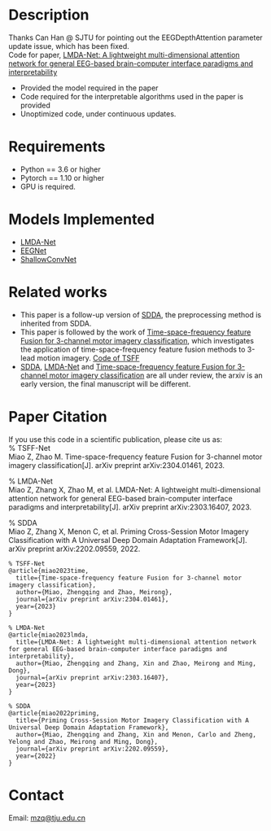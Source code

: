 
# Description
Thanks Can Han @ SJTU for pointing out the EEGDepthAttention parameter update issue, which has been fixed.  
Code for paper, [LMDA-Net: A lightweight multi-dimensional attention network for general EEG-based brain-computer interface paradigms and interpretability](https://arxiv.org/pdf/2303.16407.pdf)
- Provided the model required in the paper
- Code required for the interpretable algorithms used in the paper is provided
- Unoptimized code, under continuous updates.

# Requirements
- Python == 3.6 or higher
- Pytorch == 1.10 or higher
- GPU is required. 

# Models Implemented
- [LMDA-Net](https://arxiv.org/pdf/2303.16407.pdf)
- [EEGNet](https://github.com/vlawhern/arl-eegmodels)
- [ShallowConvNet](https://github.com/TNTLFreiburg/braindecode)

# Related works
- This paper is a follow-up version of [SDDA](https://arxiv.org/pdf/2202.09559.pdf), the preprocessing method is inherited from SDDA.
- This paper is followed by the work of  [Time-space-frequency feature Fusion for 3-channel motor imagery classification](https://arxiv.org/pdf/2304.01461.pdf), which investigates the application of time-space-frequency feature fusion methods to 3-lead motion imagery. [Code of TSFF](https://github.com/MiaoZhengQing/TSFF)
- [SDDA](https://arxiv.org/pdf/2202.09559.pdf), [LMDA-Net](https://arxiv.org/pdf/2303.16407.pdf) and [Time-space-frequency feature Fusion for 3-channel motor imagery classification](https://arxiv.org/pdf/2304.01461.pdf) are all under review,  the arxiv  is an early version, the final manuscript will be different. 

# Paper Citation
If you use this code in a scientific publication, please cite us as:  
% TSFF-Net  
Miao Z, Zhao M. Time-space-frequency feature Fusion for 3-channel motor imagery classification[J]. arXiv preprint arXiv:2304.01461, 2023.

% LMDA-Net  
Miao Z, Zhang X, Zhao M, et al. LMDA-Net: A lightweight multi-dimensional attention network for general EEG-based brain-computer interface paradigms and interpretability[J]. arXiv preprint arXiv:2303.16407, 2023.

% SDDA  
Miao Z, Zhang X, Menon C, et al. Priming Cross-Session Motor Imagery Classification with A Universal Deep Domain Adaptation Framework[J]. arXiv preprint arXiv:2202.09559, 2022.

```
% TSFF-Net
@article{miao2023time,
  title={Time-space-frequency feature Fusion for 3-channel motor imagery classification},
  author={Miao, Zhengqing and Zhao, Meirong},
  journal={arXiv preprint arXiv:2304.01461},
  year={2023}
}

% LMDA-Net
@article{miao2023lmda,
  title={LMDA-Net: A lightweight multi-dimensional attention network for general EEG-based brain-computer interface paradigms and interpretability},
  author={Miao, Zhengqing and Zhang, Xin and Zhao, Meirong and Ming, Dong},
  journal={arXiv preprint arXiv:2303.16407},
  year={2023}
}

% SDDA
@article{miao2022priming,
  title={Priming Cross-Session Motor Imagery Classification with A Universal Deep Domain Adaptation Framework},
  author={Miao, Zhengqing and Zhang, Xin and Menon, Carlo and Zheng, Yelong and Zhao, Meirong and Ming, Dong},
  journal={arXiv preprint arXiv:2202.09559},
  year={2022}
}
```

# Contact
Email: mzq@tju.edu.cn
